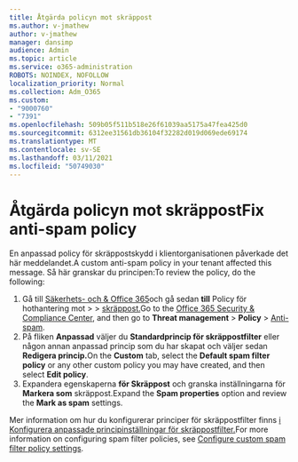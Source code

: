 ```yaml
---
title: Åtgärda policyn mot skräppost
ms.author: v-jmathew
author: v-jmathew
manager: dansimp
audience: Admin
ms.topic: article
ms.service: o365-administration
ROBOTS: NOINDEX, NOFOLLOW
localization_priority: Normal
ms.collection: Adm_O365
ms.custom:
- "9000760"
- "7391"
ms.openlocfilehash: 509b05f511b518e26f61039aa5175a47fea425d0
ms.sourcegitcommit: 6312ee31561db36104f32282d019d069ede69174
ms.translationtype: MT
ms.contentlocale: sv-SE
ms.lasthandoff: 03/11/2021
ms.locfileid: "50749030"
---
```

# <a name="fix-anti-spam-policy"></a><span data-ttu-id="15f9e-102">Åtgärda policyn mot skräppost</span><span class="sxs-lookup"><span data-stu-id="15f9e-102">Fix anti-spam policy</span></span>

<span data-ttu-id="15f9e-103">En anpassad policy för skräppostskydd i klientorganisationen påverkade det här meddelandet.</span><span class="sxs-lookup"><span data-stu-id="15f9e-103">A custom anti-spam policy in your tenant affected this message.</span></span> <span data-ttu-id="15f9e-104">Så här granskar du principen:</span><span class="sxs-lookup"><span data-stu-id="15f9e-104">To review the policy, do the following:</span></span>

1. <span data-ttu-id="15f9e-105">Gå till [Säkerhets- och & Office 365](https://go.microsoft.com/fwlink/p/?linkid=2077143)och gå sedan **till** Policy för hothantering mot  >    >  [skräppost.](https://go.microsoft.com/fwlink/?linkid=2101518)</span><span class="sxs-lookup"><span data-stu-id="15f9e-105">Go to the [Office 365 Security & Compliance Center](https://go.microsoft.com/fwlink/p/?linkid=2077143), and then go to **Threat management** > **Policy** > [Anti-spam](https://go.microsoft.com/fwlink/?linkid=2101518).</span></span>
2. <span data-ttu-id="15f9e-106">På fliken **Anpassad** väljer du **Standardprincip för skräppostfilter** eller någon annan anpassad princip som du har skapat och väljer sedan **Redigera princip.**</span><span class="sxs-lookup"><span data-stu-id="15f9e-106">On the **Custom** tab, select the **Default spam filter policy** or any other custom policy you may have created, and then select **Edit policy**.</span></span>
3. <span data-ttu-id="15f9e-107">Expandera egenskaperna **för Skräppost** och granska inställningarna för **Markera som** skräppost.</span><span class="sxs-lookup"><span data-stu-id="15f9e-107">Expand the **Spam properties** option and review the **Mark as spam** settings.</span></span>

<span data-ttu-id="15f9e-108">Mer information om hur du konfigurerar principer för skräppostfilter finns [i Konfigurera anpassade principinställningar för skräppostfilter.](https://go.microsoft.com/fwlink/?linkid=2101054)</span><span class="sxs-lookup"><span data-stu-id="15f9e-108">For more information on configuring spam filter policies, see [Configure custom spam filter policy settings](https://go.microsoft.com/fwlink/?linkid=2101054).</span></span>
